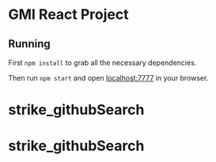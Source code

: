 # GMI React Project 

## Running

First `npm install` to grab all the necessary dependencies. 

Then run `npm start` and open <localhost:7777> in your browser.
# strike_githubSearch
# strike_githubSearch
